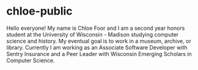 # chloe-public

Hello everyone! My name is Chloe Foor and I am a second year honors student at the University of Wisconsin - Madison studying computer science and history. My eventual goal is to work in a museum, archive, or library. 
Currently I am working as an Associate Software Developer with Sentry Insurance and a Peer Leader with Wisconsin Emerging Scholars in Computer Science.

<!-- Add info about sentry -->
<!-- Add info about wes -->
<!-- Add info about courses -->
